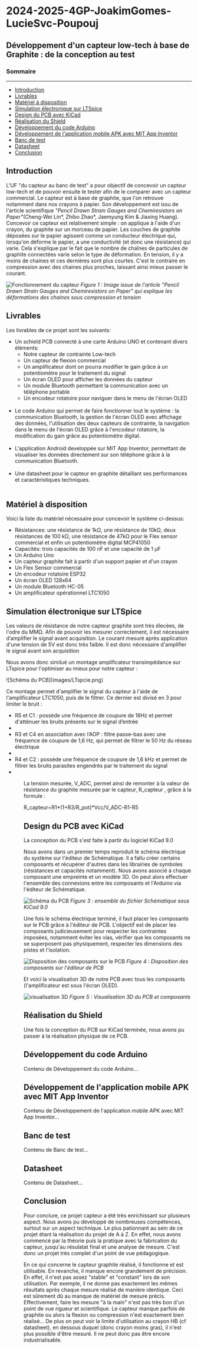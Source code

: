 <!DOCTYPE html>
<html lang="fr">
<head>
  <meta charset="UTF-8">
</head>

<body>

# 2024-2025-4GP-JoakimGomes-LucieSvc-Poupouj
## Développement d'un capteur low-tech à base de Graphite : de la conception au test

### Sommaire
<hr/>
<ul>
<li> <a href="#Introduction">Introduction </a></li>
<li> <a href="#Livrables">Livrables </a></li>
<li> <a href="#Matériel à disposition">Matériel à disposition </a></li>
<li> <a href="#Simulation électronique sur LTSpice">Simulation électronique sur LTSpice </a></li>
<li> <a href="#Design du PCB avec KiCad">Design du PCB avec KiCad </a></li>
<li> <a href="#Réalisation du Shield">Réalisation du Shield </a></li>
<li> <a href="#Développement du code Arduino">Développement du code Arduino </a></li>
<li> <a href="#Développement de l'application mobile APK avec MIT App Inventor">Développement de l'application mobile APK avec MIT App Inventor </a></li>
<li> <a href="#Banc de test">Banc de test </a></li>
<li> <a href="#Datasheet">Datasheet </a></li>
<li> <a href="#Conclusion">Conclusion </a></li>
</ul>

<h2 id="Introduction">Introduction</h2>

<p>L'UF "du capteur au banc de test" a pour objectif de concevoir un capteur low-tech et de pouvoir ensuite le tester afin de le comparer avec un capteur commercial. Le capteur est à base de graphite, que l'on retrouve notamment dans nos crayons à papier. Son développement est issu de l'article scientifique <i>"Pencil Drawn Strain Gauges and Chemiresistors on Paper"</i>(Cheng-Wei Lin*, Zhibo Zhao*, Jaemyung Kim & Jiaxing Huang). Concevoir ce capteur est relativement simple : on applique à l'aide d'un crayon, du graphite sur un morceau de papier. Les couches de graphite déposées sur le papier agissent comme un conducteur électrique qui, lorsqu'on déforme le papier, a une conductivité (et donc une résistance) qui varie. Cela s'explique par le fait que  le nombre de chaînes de particules de graphite connectées varie selon le type de déformation. En tension, il y a moins de chaines et ces dernières sont plus courtes. C'est le contraire en compression avec des chaines plus proches, laissant ainsi mieux passer le courant.</p>

![Fonctionnement du capteur](images/capteur_fonctionnement.jpg)
<i>Figure 1 : Image issue de l'article "Pencil Drawn Strain Gauges and Chemiresistors on Paper" qui explique les déformations des chaines sous compression et tension</i>

<h2 id="Livrables">Livrables</h2>
<p>Les livrables de ce projet sont les suivants:</p>
<ul>
<li>Un schield PCB connecté à une carte Arduino UNO et contenant divers éléments:
<ul>
<li>Notre capteur de contrainte Low-tech</li>
<li>Un capteur de flexion commercial</li>
<li>Un amplificateur dont on pourra modifier le gain grâce à un potentiomètre pour le traitement du signal</li>
<li>Un écran OLED pour afficher les données du capteur</li>
<li>Un module Bluetooth permettant la communication avec un téléphone portable</li>
<li>Un encodeur rotatoire pour naviguer dans le menu de l'écran OLED</li>

</ul>
</li></br>
<li>
Le code Arduino qui permet de faire fonctionner tout le système : la communication Bluetooth, la gestion de l'écran OLED avec affichage des données, l'utilisation des deux capteurs de contrainte, la navigation dans le menu de l'écran OLED grâce à l'encodeur rotatoire, la modification du gain grâce au potentiomètre digital.
</li></br>
<li>
L'application Android developpée sur MIT App Inventor, permettant de visualiser les données directement sur son téléphone grâce à la communication Bluetooth.
</li></br>
<li>
Une datasheet pour le capteur en graphite détaillant ses performances et caractéristiques techniques.
</li></br>
</ul>

<h2 id="Matériel à disposition">Matériel à disposition</h2>
<p>Voici la liste du matériel nécessaire pour concevoir le système ci-dessus:</p>
<ul>
<li>Résistances: une résistance de 1kΩ, une résistance de 10kΩ, deux résistances de 100 kΩ, une résistance de 47kΩ pour le Flex sensor commercial et enfin un potentiomètre digital MCP41050</li>
<li>Capacités: trois capacités de 100 nF et une capacité de 1 µF</li>
<li>Un Arduino Uno</li>
<li>Un capteur graphite fait à partir d'un support papier et d'un crayon</li>
<li>Un Flex Sensor commercial</li>
<li>Un encodeur rotatoire ESP32</li>
<li>Un écran OLED 128x64</li>
<li>Un module Bluetooth HC-05</li>
<li>Un amplificateur opérationnel LTC1050</li>
</ul>

<h2 id="Simulation électronique sur LTSpice">Simulation électronique sur LTSpice</h2>
<p>Les valeurs de résistance de notre capteur graphite sont très élecées, de l'odre du MMΩ. Afin de pouvoir les mesurer correctement, il est nécessaire d’amplifier le signal avant acquisition. Le courant mesuré après application d'une tension de 5V est donc très faible. Il est donc nécessaire d'amplifier le signal avant son acquisition</p>
</p>Nous avons donc similué un montage amplificateur transimpédance sur LTspice pour l'optimiser au mieux pour notre capteur : </p>
![Schéma du PCB](images/LTspcie.png)
</p>Ce montage permet d'amplifier le signal du capteur à l'aide de l'amplificateur LTC1050, puis de le filtrer. Ce dernier est divisé en 3 pour limiter le bruit  :</p>
<ul>
<li> R5 et C1 : possède une fréquence de coupure de 16Hz et permet d'atténuer les bruits présents sur le signal d’entrée<li>
<li> R3 et C4 en association avec l’AOP : filtre passe-bas avec une fréquence de coupure de 1,6 Hz, qui permet de filtrer le 50 Hz du réseau électrique<li>
<li> R4 et C2 : possède une fréquence de coupure de 1,6 kHz et permet de filtrer les bruits parasites engendrés par le traitement du signal<li>
<ul>
</p>La tension mesurée, V_ADC, permet ainsi de remonter à la valeur de résistance du graphite mesurée par le capteur, R_capteur , grâce à la formule : </p>
</p>R_capteur=R1*(1+R3/R_pot)*Vcc/V_ADC-R1-R5</p>


<h2 id="Design du PCB avec KiCad">Design du PCB avec KiCad</h2>
<p>La conception du PCB s'est faite à partir du logiciel KiCad 9.0</p>
<p>Nous avons dans un premier temps reproduit le schéma électrique du système sur l'éditeur de Schématique. Il a fallu créer certains composants et récupérer d'autres dans les librairies de symboles (résistances et capacités notamment). Nous avons associé à chaque composant une empreinte et un modèle 3D. On peut alors effectuer l'ensemble des connexions entre les composants et l'Arduino via l'éditeur de Schématique.</p>

![Schéma du PCB](images/schematic_pcb.jpg)
<i>Figure 3 : ensemble du fichier Schématique sous KiCad 9.0</i>

<p>Une fois le schéma électrique terminé, il faut placer les composants sur le PCB grâce à l'éditeur de PCB. L'objectif est de placer les composants judicieusement pour respecter les contraintes imposées, notamment éviter les vias, vérifier que les composants ne se superposent pas physiquement, respecter les dimensions des pistes et l'isolation.</p>

![Disposition des composants sur le PCB](images/PCB.jpg)
<i>Figure 4 : Disposition des composants sur l'éditeur de PCB</i>

<p>Et voici la visualisation 3D de notre PCB avec tous les composants (l'amplificateur est sous l'écran OLED).</p>

![visualisation 3D](images/visu_3D.jpg)
<i>Figure 5 : Visualisation 3D du PCB et composants</i>

<h2 id="Réalisation du Shield">Réalisation du Shield</h2>
<p>Une fois la conception du PCB sur KiCad terminée, nous avons pu passer à la réalisation physique de ce PCB.</p>

<h2 id="Développement du code Arduino">Développement du code Arduino</h2>
<p>Contenu de Développement du code Arduino...</p>

<h2 id="Développement de l'application mobile APK avec MIT App Inventor">Développement de l'application mobile APK avec MIT App Inventor</h2>
<p>Contenu de Développement de l'application mobile APK avec MIT App Inventor...</p>

<h2 id="Banc de test">Banc de test</h2>
<p>Contenu de Banc de test...</p>

<h2 id="Datasheet">Datasheet</h2>
<p>Contenu de Datasheet...</p>

<h2 id="Conclusion">Conclusion</h2>
<p>     Pour conclure, ce projet capteur a été très enrichissant sur plusieurs aspect. Nous avons pu développé de nombreuses compétences, surtout sur un aspect technique. Le plus pationnant au sein de ce projet étant la réalisation du projet de A à Z. En effet, nous avons commencé par la théorie puis la pratique avec la fabrication du capteur, jusqu'au résulatat final et une analyse de mesure. C'est donc un projet très complet d'un point de vue pédagogique. 

En ce qui concerne le capteur graphite réalisé, il fonctionne et est utilisable. En revanche, il manque encore grandement de précision. En effet, il n'est pas assez "stable" et "constant" lors de son utilisation. Par exemple, il ne donne pas exactement les mêmes résultats après chaque mesure réalisé de manière identique. Ceci est sûrement dû au manque de matériel de mesure précis. Effectivement, faire les mesure "à la main" n'est pas très bon d'un point de vue rigueur et scientifique. Le capteur manque parfois de graphite ou alors la flexion ou compression n'est exactement bien réalisé... De plus on peut voir la limite d'utilisation au crayon HB (cf datasheet), en dessous duquel (donc crayon moins gras), il n'est plus possible d'être mesuré. Il ne peut donc pas être encore industrialisable.</p>
</body>
</html>